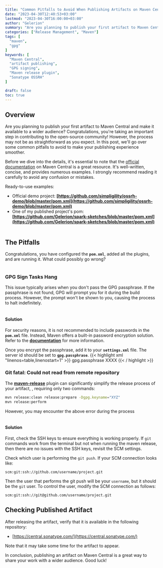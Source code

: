 ```yaml
---
title: "Common Pitfalls to Avoid When Publishing Artifacts on Maven Central"
date: "2023-04-30T12:40:53+03:00"
lastmod: "2023-04-30T16:00:00+03:00" 
author: "Gelerion"
summary: "Are you planning to publish your first artifact to Maven Central and make it available to a wider audience? Congratulations, you're taking an important step in contributing to the open-source community! However, the process may not be as straightforward as you expect. In this post, we'll go over some common pitfalls to avoid to make your publishing experience smoother."
categories: ["Release Management", "Maven"]
tags: [
  "maven",
  "gpg"
]
keywords: [
  "Maven Central",
  "artifact publishing",
  "GPG signing",
  "Maven release plugin",
  "Sonatype OSSRH"
]

draft: false
toc: true
---
```


## Overview  
Are you planning to publish your first artifact to Maven Central and make it available to a wider audience? Congratulations, you're taking an important step in contributing to the open-source community! However, the process may not be as straightforward as you expect. In this post, we'll go over some common pitfalls to avoid to make your publishing experience smoother.

Before we dive into the details, it's essential to note that the [official documentation](https://central.sonatype.org/publish/publish-guide/) on Maven Central is a great resource. It's well-written, concise, and provides numerous examples. I strongly recommend reading it carefully to avoid any confusion or mistakes.

Ready-to-use examples:

-   Official demo project: **[](https://github.com/simpligility/ossrh-demo/blob/master/pom.xml)[https://github.com/simpligility/ossrh-demo/blob/master/pom.xml](https://github.com/simpligility/ossrh-demo/blob/master/pom.xml)**
-   One of my published project's pom: **[](https://github.com/Gelerion/spark-sketches/blob/master/pom.xml)[https://github.com/Gelerion/spark-sketches/blob/master/pom.xml](https://github.com/Gelerion/spark-sketches/blob/master/pom.xml)**
&nbsp;  
&nbsp;  
## The Pitfalls

Congratulations, you have configured the **`pom.xml`**, added all the plugins, and are running it. What could possibly go wrong?  
&nbsp;  
### GPG Sign Tasks Hang

This issue typically arises when you don't pass the GPG passphrase. If the passphrase is not found, GPG will prompt you for it during the build process. However, the prompt won't be shown to you, causing the process to halt indefinitely.
&nbsp;  
&nbsp;  
#### Solution
For security reasons, it is not recommended to include passwords in the **`pom.xml`** file. Instead, Maven offers a built-in password encryption solution. Refer to the **[documentation](https://maven.apache.org/guides/mini/guide-encryption.html)** for more information.

Once you encrypt the passphrase, add it to your **`settings.xml`** file. The server id should be set to **`gpg.passphrase`**.
{{< highlight xml "linenos=table,linenostart=1" >}}
<settings> 
 <servers>
   <server> 
    <id>gpg.passphrase</id> 
    <passphrase>XXXX</passphrase> 
   </server> 
 </servers>
</settings>
{{< / highlight >}}
&nbsp;  
### Git fatal: Could not read from remote repository

The **[maven-release](https://maven.apache.org/maven-release/maven-release-plugin/)** plugin can significantly simplify the release process of your artifact, , requiring only two commands:
```sh
mvn release:clean release:prepare -Dgpg.keyname="XYZ"
mvn release:perform

```

However, you may encounter the above error during the process
&nbsp;  
&nbsp;  
#### Solution
First, check the SSH keys to ensure everything is working properly. If `git` commands work from the terminal but not when running the maven release, then there are no issues with the SSH keys, revisit the SCM settings.

Check which user is performing the `git push`. If your SCM connection looks like:

```
scm:git:ssh://github.com/username/project.git
```

Then the user that performs the git push will be your `username`, but it should be the `git` user. To control the user, modify the SCM connection as follows:

```
scm:git:ssh://git@github.com/username/project.git
```

## Checking Published Artifact
After releasing the artifact, verify that it is available in the following repository:
- [https://central.sonatype.com/](https://central.sonatype.com/)  

Note that it may take some time for the artifact to appear.

In conclusion, publishing an artifact on Maven Central is a great way to share your work with a wider audience.
Good luck!
